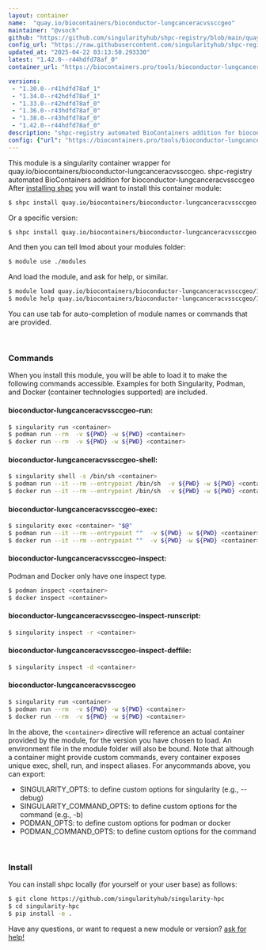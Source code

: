 ```yaml
---
layout: container
name:  "quay.io/biocontainers/bioconductor-lungcanceracvssccgeo"
maintainer: "@vsoch"
github: "https://github.com/singularityhub/shpc-registry/blob/main/quay.io/biocontainers/bioconductor-lungcanceracvssccgeo/container.yaml"
config_url: "https://raw.githubusercontent.com/singularityhub/shpc-registry/main/quay.io/biocontainers/bioconductor-lungcanceracvssccgeo/container.yaml"
updated_at: "2025-04-22 03:13:50.293330"
latest: "1.42.0--r44hdfd78af_0"
container_url: "https://biocontainers.pro/tools/bioconductor-lungcanceracvssccgeo"

versions:
 - "1.30.0--r41hdfd78af_1"
 - "1.34.0--r42hdfd78af_1"
 - "1.33.0--r42hdfd78af_0"
 - "1.36.0--r43hdfd78af_0"
 - "1.38.0--r43hdfd78af_0"
 - "1.42.0--r44hdfd78af_0"
description: "shpc-registry automated BioContainers addition for bioconductor-lungcanceracvssccgeo"
config: {"url": "https://biocontainers.pro/tools/bioconductor-lungcanceracvssccgeo", "maintainer": "@vsoch", "description": "shpc-registry automated BioContainers addition for bioconductor-lungcanceracvssccgeo", "latest": {"1.42.0--r44hdfd78af_0": "sha256:55c12f8b1fccb660ef31185cf32a75a8f0a9d0b745809da0cb9c231cdf59cb1d"}, "tags": {"1.30.0--r41hdfd78af_1": "sha256:a85961ba83366da8f9889e4b3817fa615b556d7b8dd4b1fdf9888594c00d2d2c", "1.34.0--r42hdfd78af_1": "sha256:bcb752a41e6f3539d6ddfb87dd96f72b55391d74ca595c00a614c6a0524e27b6", "1.33.0--r42hdfd78af_0": "sha256:454c20900dc158b8d96ed1bd07575df0bbccff6d76c4adf41a69eb425988a825", "1.36.0--r43hdfd78af_0": "sha256:f256560504bf263fd195c0437b5fb4ca55c0b96327dd577937d700117be776f2", "1.38.0--r43hdfd78af_0": "sha256:b80ebc81e61b532662359f71f0e3d14dd38d9f0d427a5a32f541d375525fcdb4", "1.42.0--r44hdfd78af_0": "sha256:55c12f8b1fccb660ef31185cf32a75a8f0a9d0b745809da0cb9c231cdf59cb1d"}, "docker": "quay.io/biocontainers/bioconductor-lungcanceracvssccgeo"}
---
```


This module is a singularity container wrapper for quay.io/biocontainers/bioconductor-lungcanceracvssccgeo.
shpc-registry automated BioContainers addition for bioconductor-lungcanceracvssccgeo
After [installing shpc](#install) you will want to install this container module:


```bash
$ shpc install quay.io/biocontainers/bioconductor-lungcanceracvssccgeo
```

Or a specific version:

```bash
$ shpc install quay.io/biocontainers/bioconductor-lungcanceracvssccgeo:1.42.0--r44hdfd78af_0
```

And then you can tell lmod about your modules folder:

```bash
$ module use ./modules
```

And load the module, and ask for help, or similar.

```bash
$ module load quay.io/biocontainers/bioconductor-lungcanceracvssccgeo/1.42.0--r44hdfd78af_0
$ module help quay.io/biocontainers/bioconductor-lungcanceracvssccgeo/1.42.0--r44hdfd78af_0
```

You can use tab for auto-completion of module names or commands that are provided.

<br>

### Commands

When you install this module, you will be able to load it to make the following commands accessible.
Examples for both Singularity, Podman, and Docker (container technologies supported) are included.

#### bioconductor-lungcanceracvssccgeo-run:

```bash
$ singularity run <container>
$ podman run --rm  -v ${PWD} -w ${PWD} <container>
$ docker run --rm  -v ${PWD} -w ${PWD} <container>
```

#### bioconductor-lungcanceracvssccgeo-shell:

```bash
$ singularity shell -s /bin/sh <container>
$ podman run --it --rm --entrypoint /bin/sh  -v ${PWD} -w ${PWD} <container>
$ docker run --it --rm --entrypoint /bin/sh  -v ${PWD} -w ${PWD} <container>
```

#### bioconductor-lungcanceracvssccgeo-exec:

```bash
$ singularity exec <container> "$@"
$ podman run --it --rm --entrypoint ""  -v ${PWD} -w ${PWD} <container> "$@"
$ docker run --it --rm --entrypoint ""  -v ${PWD} -w ${PWD} <container> "$@"
```

#### bioconductor-lungcanceracvssccgeo-inspect:

Podman and Docker only have one inspect type.

```bash
$ podman inspect <container>
$ docker inspect <container>
```

#### bioconductor-lungcanceracvssccgeo-inspect-runscript:

```bash
$ singularity inspect -r <container>
```

#### bioconductor-lungcanceracvssccgeo-inspect-deffile:

```bash
$ singularity inspect -d <container>
```



#### bioconductor-lungcanceracvssccgeo

```bash
$ singularity run <container>
$ podman run --rm  -v ${PWD} -w ${PWD} <container>
$ docker run --rm  -v ${PWD} -w ${PWD} <container>
```


In the above, the `<container>` directive will reference an actual container provided
by the module, for the version you have chosen to load. An environment file in the
module folder will also be bound. Note that although a container
might provide custom commands, every container exposes unique exec, shell, run, and
inspect aliases. For anycommands above, you can export:

 - SINGULARITY_OPTS: to define custom options for singularity (e.g., --debug)
 - SINGULARITY_COMMAND_OPTS: to define custom options for the command (e.g., -b)
 - PODMAN_OPTS: to define custom options for podman or docker
 - PODMAN_COMMAND_OPTS: to define custom options for the command

<br>

### Install

You can install shpc locally (for yourself or your user base) as follows:

```bash
$ git clone https://github.com/singularityhub/singularity-hpc
$ cd singularity-hpc
$ pip install -e .
```

Have any questions, or want to request a new module or version? [ask for help!](https://github.com/singularityhub/singularity-hpc/issues)